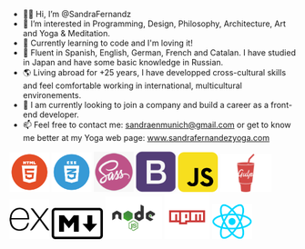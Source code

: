- 👋🏽 Hi, I’m @SandraFernandz
- 💎 I’m interested in Programming, Design, Philosophy, Architecture, Art and Yoga & Meditation.
- 💫 Currently learning to code and I'm loving it!
- 💬 Fluent in Spanish, English, German, French and Catalan. I have studied in Japan and have some basic knowledge in Russian.
- 🌎 Living abroad for +25 years, I have developped cross-cultural skills and feel comfortable working in international, multicultural        environements.
- 👀 I am currently looking to join a company and build a career as a front-end developer.
- 📫 Feel free to contact me: sandraenmunich@gmail.com or get to know me better at my Yoga web page: www.sandrafernandezyoga.com

<img src="images/html.png" width = 70> <img src="images/CSS.png" width= 70> <img src="images/sass.png" width=70> <img src="images/bootstrap.png" width=70> <img src="images/javascript.png" width= 70> <img src="images/gulp-logo.png" width= 90>
<img src="images/ex.png" width = 70> <img src="images/markdown.png" width=90> <img src="images/node.png" width= 100>
<img src="images/npm.png" width = 80> <img src="images/react.png" width = 70> 
 


<!---
SandraFernandz/SandraFernandz is a ✨ special ✨ repository because its `README.md` (this file) appears on your GitHub profile.
You can click the Preview link to take a look at your changes.
--->
